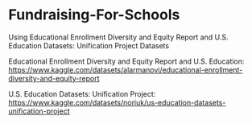 # Fundraising-For-Schools

Using Educational Enrollment Diversity and Equity Report and U.S. Education Datasets: Unification Project Datasets

Educational Enrollment Diversity and Equity Report and U.S. Education: https://www.kaggle.com/datasets/alarmanovi/educational-enrollment-diversity-and-equity-report

U.S. Education Datasets: Unification Project: https://www.kaggle.com/datasets/noriuk/us-education-datasets-unification-project
